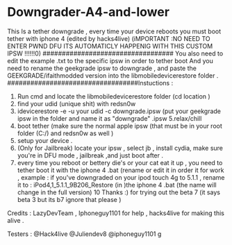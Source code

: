 # Downgrader-A4-and-lower
This Is a tether downgrade , every time your device reboots you must boot tether with iphone 4 (edited by hacks4live) 
(iMPORTANT :NO NEED TO ENTER PWND DFU ITS AUTOMATICLY HAPPENIG WITH THIS CUSTOM IPSW !!!!!!0)
##################################
You also need to edit the example .txt to the specific ipsw in order to tether boot
And you need to rename the geekgrade ipsw to downgrade , and paste the GEEKGRADE/ifaithmodded version into  the libmobiledevicerestore folder .  
##################################Instuctions : 
1. Run cmd and locate the libmobiledevicerestore folder 
(cd location )
2. find your udid (unique shit) with redsn0w
4. idevicerestore -e -u your udid -c downgrade.ipsw (put your geekgrade ipsw in the folder and name it as "downgrade" .ipsw
5.relax/chill 
6. boot tether (make sure the normal apple  ipsw (that must be in your root folder (C:/) and redsn0w as well )
7. setup your device .
8. (Only for Jailbreak) locate your ipsw , select jb , install cydia, make sure you're in DFU mode , jailbreak ,and just boot after .
9. every time you reboot or bettery die's or your cat eat it up , you need to tether boot it with the iphone 4 .bat (rename or edit it in order it for work , example : if you've downgraded on your ipod touch 4g to 5.1.1 ,  rename it to : iPod4,1_5.1.1_9B206_Restore (in )the iphone 4 .bat (the name will change in the full version)
10 Thanks :) for trying out the beta 7 (it says beta 3 but its b7 ignore that please )

Credits : LazyDevTeam , Iphoneguy1101 for help , hacks4live for making this alive .

Testers : @Hack4live @Juliendev8 @iphoneguy1101
g
